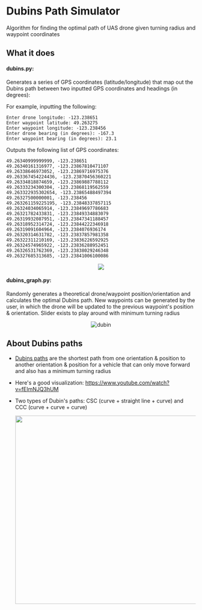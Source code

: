 # Dubins Path Simulator
Algorithm for finding the optimal path of UAS drone given turning radius and waypoint coordinates  

## What it does
#### dubins\.py:
Generates a series of GPS coordinates (latitude/longitude) that map out the Dubins path between two inputted GPS coordinates and headings (in degrees):




For example, inputting the following:
```Enter drone latitude: 49.263410
Enter drone longitude: -123.238651
Enter waypoint latitude: 49.263275
Enter waypoint longitude: -123.238456
Enter drone bearing (in degrees): -167.3
Enter waypoint bearing (in degrees): 23.1
```

Outputs the following list of GPS coordinates:
```
49.26340999999999, -123.238651
49.26340161316977, -123.23867810471107
49.26338646973052, -123.23869716975376
49.263367454224436, -123.23870456360221
49.26334818874659, -123.23869887788112
49.26333234300304, -123.23868119562559
49.263322935302654, -123.23865488497394
49.26327500000001, -123.238456
49.263261159225195, -123.23848337857115
49.26324034065914, -123.23849697786683
49.26321782433831, -123.23849334883079
49.26319932087951, -123.23847341188457
49.26318952314724, -123.23844222346918
49.26319091604964, -123.2384076936174
49.26320314631782, -123.23837857981358
49.26322311210169, -123.23836226592925
49.26324574965922, -123.23836288952451
49.26326531762369, -123.23838029246348
49.26327685313685, -123.23841006100086
```
<div align="center" markdown="1">

<img src="https://github.com/nuggetbucket54/dubins-path-sim/assets/55860775/cc1e555f-7f63-4135-9a10-b3d42fd3e779"/>

</div>


#### dubins_graph\.py:
Randomly generates a theoretical drone/waypoint position/orientation and calculates the optimal Dubins path. New waypoints can be generated by the user, in which the drone will be updated to the previous waypoint's position & orientation. Slider exists to play around with minimum turning radius

<div align="center" markdown="1">

![dubin](https://github.com/nuggetbucket54/dubins-path-sim/assets/55860775/b1d658a1-8c49-439b-abb9-1a17e45e979b)

</div>

## About Dubins paths
- [Dubins paths](https://en.wikipedia.org/wiki/Dubins_path) are the shortest path from one orientation & position to another orientation & position for a vehicle that can only move forward and also has a minimum turning radius
- Here's a good visualization: https://www.youtube.com/watch?v=fEImNJQ3hUM 
- Two types of Dubin's paths: CSC (curve + straight line + curve) and CCC (curve + curve + curve)

  <div align="center" width="500">
    <img src="https://github.com/nuggetbucket54/dubins-path-sim/assets/55860775/8a815619-61e1-4907-a719-fdaa727f8dc8" width="500"/>
  </div>

<!--
## The math involved (only look at it if you really want to)
![math](https://github.com/nuggetbucket54/dubins-path-sim/assets/55860775/4179f301-8559-4ab7-ad4d-7a613d1ff790)
--->
